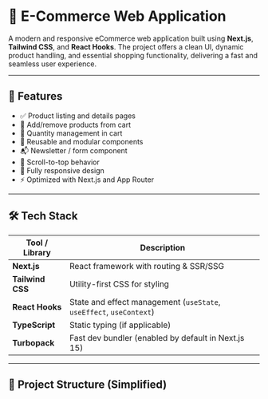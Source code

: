 # 🛒 E-Commerce Web Application

A modern and responsive eCommerce web application built using **Next.js**, **Tailwind CSS**, and **React Hooks**. The project offers a clean UI, dynamic product handling, and essential shopping functionality, delivering a fast and seamless user experience.

---

## 🚀 Features

- ✅ Product listing and details pages
- 🛒 Add/remove products from cart
- 🧮 Quantity management in cart
- 📄 Reusable and modular components
- 📬 Newsletter / form component
- 🎯 Scroll-to-top behavior
- 📱 Fully responsive design
- ⚡ Optimized with Next.js and App Router

---

## 🛠 Tech Stack

| Tool / Library   | Description                                                         |
| ---------------- | ------------------------------------------------------------------- |
| **Next.js**      | React framework with routing & SSR/SSG                              |
| **Tailwind CSS** | Utility-first CSS for styling                                       |
| **React Hooks**  | State and effect management (`useState`, `useEffect`, `useContext`) |
| **TypeScript**   | Static typing (if applicable)                                       |
| **Turbopack**    | Fast dev bundler (enabled by default in Next.js 15)                 |

---

## 📂 Project Structure (Simplified)
